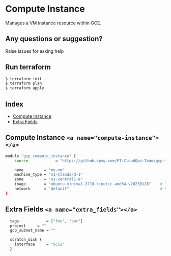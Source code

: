 # Compute Instance

Manages a VM instance resource within GCE.

## Any questions or suggestion?

Raise issues for asking help

## Run terraform

```bash
$ terraform init
$ terraform plan
$ terraform apply
```

## Index

- [Compute Instance](#compute-instance)
- [Extra Fields](#extra_fields)

## Compute Instance `<a name="compute-instance"></a>`

```bash
module "gcp_compute_instance" {
    source            = "https://github.kpmg.com/PT-CloudOps-Team/gcp-tf-catalog/tree/main/terraform-gcp-compute-instance"

    name         = "my-vm"
    machine_type = "n1-standard-1"
    zone         = "us-central1-a"
    image        = "ubuntu-minimal-2210-kinetic-amd64-v20230126"    # The image from which to initialize this disk
    network      = "default"                                        # Network to attach to the instance
}
```

## Extra Fields `<a name="extra_fields"></a>`

```bash
  tags            = ["foo", "bar"]
  project 	  = ""
  gcp_subnet_name = ""

  scratch_disk {
    interface     = "SCSI"
  }

```
